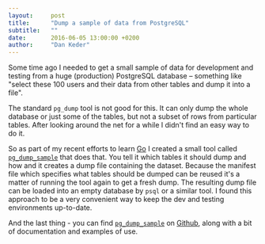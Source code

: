 ```yaml
---
layout:     post
title:      "Dump a sample of data from PostgreSQL"
subtitle:   ""
date:       2016-06-05 13:00:00 +0200
author:     "Dan Keder"
---
```


Some time ago I needed to get a small sample of data for development and testing
from a huge (production) PostgreSQL database &ndash; something like "select these 100
users and their data from other tables and dump it into a file".

The standard `pg_dump` tool is not good for this. It can only dump the whole
database or just some of the tables, but not a subset of rows from particular
tables. After looking around the net for a while I didn't find an easy way to do
it.

So as part of my recent efforts to learn [Go](https://golang.org/) I created a
small tool called [`pg_dump_sample`](https://github.com/dankeder/pg_dump_sample)
that does that. You tell it which tables it should dump and how and it creates
a dump file containing the dataset. Because the manifest file which specifies
what tables should be dumped can be reused it's a matter of running the tool
again to get a fresh dump. The resulting dump file can be loaded into
an empty database by `psql` or a similar tool. I found this approach to be a
very convenient way to keep the dev and testing environments up-to-date.

And the last thing - you can find [`pg_dump_sample`](https://github.com/dankeder/pg_dump_sample) on
[Github](https://github.com/dankeder/pg_dump_sample), along with a bit of
documentation and examples of use.
